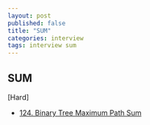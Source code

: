 ```yaml
---
layout: post
published: false
title: "SUM"
categories: interview
tags: interview sum
---
```


## SUM

[Hard]
- [124. Binary Tree Maximum Path Sum](https://leetcode.com/problems/binary-tree-maximum-path-sum/)